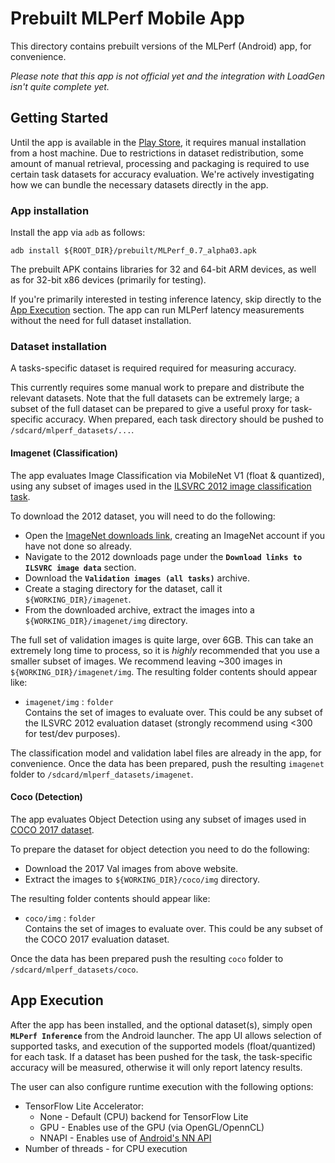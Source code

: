 # Prebuilt MLPerf Mobile App

This directory contains prebuilt versions of the MLPerf (Android) app, for
convenience.

*Please note that this app is not official yet and the integration with LoadGen
isn't quite complete yet.*

## Getting Started

Until the app is available in the
[Play Store](https://play.google.com/store?hl=en_US), it requires manual
installation from a host machine. Due to restrictions in dataset redistribution,
some amount of manual retrieval, processing and packaging is required to use
certain task datasets for accuracy evaluation. We're actively investigating how
we can bundle the necessary datasets directly in the app.

### App installation

Install the app via `adb` as follows:

```
adb install ${ROOT_DIR}/prebuilt/MLPerf_0.7_alpha03.apk
```

The prebuilt APK contains libraries for 32 and 64-bit ARM devices, as well as
for 32-bit x86 devices (primarily for testing).

If you're primarily interested in testing inference latency, skip directly to
the [App Execution](#app-execution) section. The app can run MLPerf latency
measurements without the need for full dataset installation.

### Dataset installation

A tasks-specific dataset is required required for measuring accuracy.

This currently requires some manual work to prepare and distribute the relevant
datasets. Note that the full datasets can be extremely large; a subset of the
full dataset can be prepared to give a useful proxy for task-specific accuracy.
When prepared, each task directory should be pushed to
`/sdcard/mlperf_datasets/...`.

#### Imagenet (Classification)

The app evaluates Image Classification via MobileNet V1 (float & quantized),
using any subset of images used in the
[ILSVRC 2012 image classification task](http://www.image-net.org/download-images/).

To download the 2012 dataset, you will need to do the following:

*   Open the
    [ImageNet downloads link](http://www.image-net.org/download-images),
    creating an ImageNet account if you have not done so already.
*   Navigate to the 2012 downloads page under the **`Download links to ILSVRC
    image data`** section.
*   Download the **`Validation images (all tasks)`** archive.
*   Create a staging directory for the dataset, call it
    `${WORKING_DIR}/imagenet`.
*   From the downloaded archive, extract the images into a
    `${WORKING_DIR}/imagenet/img` directory.

The full set of validation images is quite large, over 6GB. This can take an
extremely long time to process, so it is *highly* recommended that you use a
smaller subset of images. We recommend leaving ~300 images in
`${WORKING_DIR}/imagenet/img`. The resulting folder contents should appear like:

*   `imagenet/img` : `folder` \
    Contains the set of images to evaluate over. This could be any subset of the
    ILSVRC 2012 evaluation dataset (strongly recommend using <300 for test/dev
    purposes).

The classification model and validation label files are already in the app, for
convenience. Once the data has been prepared, push the resulting `imagenet`
folder to `/sdcard/mlperf_datasets/imagenet`.

#### Coco (Detection)

The app evaluates Object Detection using any subset of images used in
[COCO 2017 dataset](http://cocodataset.org/#download).

To prepare the dataset for object detection you need to do the following:

*   Download the 2017 Val images from above website.
*   Extract the images to `${WORKING_DIR}/coco/img` directory.

The resulting folder contents should appear like:

*   `coco/img` : `folder` \
    Contains the set of images to evaluate over. This could be any subset of the
    COCO 2017 evaluation dataset.

Once the data has been prepared push the resulting `coco` folder to
`/sdcard/mlperf_datasets/coco`.

## <a name="app-execution"></a> App Execution

After the app has been installed, and the optional dataset(s), simply open
**`MLPerf Inference`** from the Android launcher. The app UI allows selection of
supported tasks, and execution of the supported models (float/quantized) for
each task. If a dataset has been pushed for the task, the task-specific accuracy
will be measured, otherwise it will only report latency results.

The user can also configure runtime execution with the following options:

*   TensorFlow Lite Accelerator:
    *   None - Default (CPU) backend for TensorFlow Lite
    *   GPU - Enables use of the GPU (via OpenGL/OpennCL)
    *   NNAPI - Enables use of
        [Android's NN API](https://developer.android.com/ndk/guides/neuralnetworks)
*   Number of threads - for CPU execution
